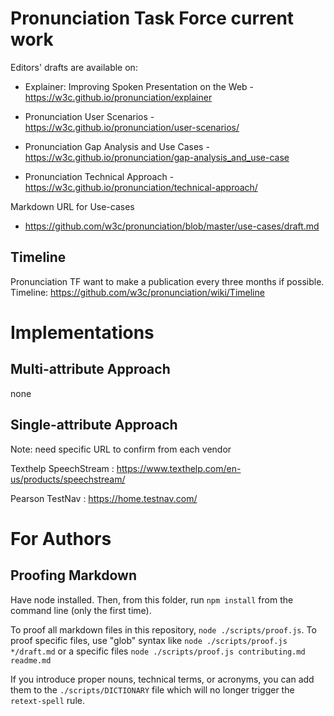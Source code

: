 
# Pronunciation Task Force current work

Editors' drafts are available on:

* Explainer: Improving Spoken Presentation on the Web - https://w3c.github.io/pronunciation/explainer

* Pronunciation User Scenarios - https://w3c.github.io/pronunciation/user-scenarios/

* Pronunciation Gap Analysis and Use Cases - https://w3c.github.io/pronunciation/gap-analysis_and_use-case

* Pronunciation Technical Approach - https://w3c.github.io/pronunciation/technical-approach/

Markdown URL for Use-cases

* https://github.com/w3c/pronunciation/blob/master/use-cases/draft.md

## Timeline


Pronunciation TF want to make a publication every three months if possible. 
Timeline: https://github.com/w3c/pronunciation/wiki/Timeline

# Implementations

## Multi-attribute Approach

none

## Single-attribute Approach

Note: need specific URL to confirm from each vendor

Texthelp SpeechStream : https://www.texthelp.com/en-us/products/speechstream/

Pearson TestNav : https://home.testnav.com/

# For Authors

## Proofing Markdown

Have node installed. Then, from this folder, run `npm install` from the command line (only the first time).

To proof all markdown files in this repository, `node ./scripts/proof.js`. To proof specific files, use "glob" syntax like `node ./scripts/proof.js */draft.md` or a specific files `node ./scripts/proof.js contributing.md readme.md`

If you introduce proper nouns, technical terms, or acronyms, you can add them to the `./scripts/DICTIONARY` file which will no longer trigger the `retext-spell` rule.
